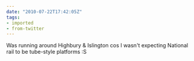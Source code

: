 ```yaml
---
date: "2010-07-22T17:42:05Z"
tags:
- imported
- from-twitter
---
```

Was running around Highbury & Islington cos I wasn't expecting National rail to be tube-style platforms :S
